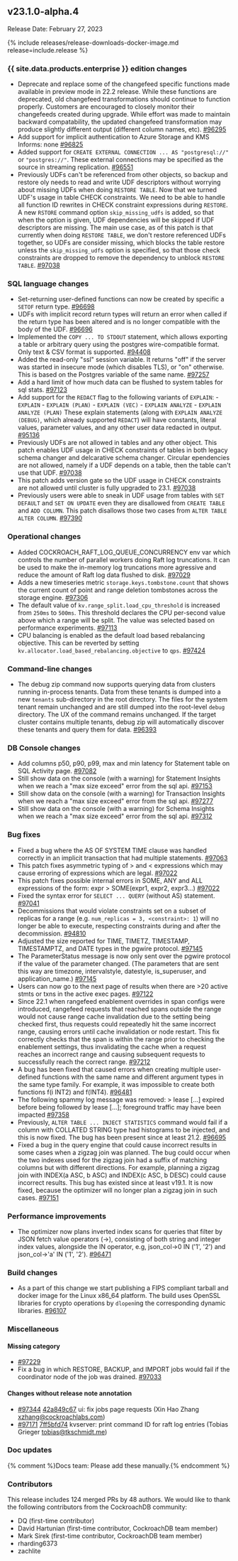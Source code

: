 ## v23.1.0-alpha.4

Release Date: February 27, 2023

{% include releases/release-downloads-docker-image.md release=include.release %}

<h3 id="v23-1-0-alpha-4-{{-site.data.products.enterprise-}}-edition-changes">{{ site.data.products.enterprise }} edition changes</h3>

- Deprecate and replace some of the changefeed specific functions made available in preview mode in 22.2 release.   While these functions are deprecated, old changefeed transformations should continue to function properly. Customers are encouraged to closely monitor their changefeeds created during upgrade.  While effort was made to maintain backward compatability, the updated changefeed transformation may produce slightly different output (different column names, etc). [#96295][#96295]
- Add support for implicit authentication to Azure Storage and KMS Informs: none [#96825][#96825]
- Added support for `CREATE EXTERNAL CONNECTION ... AS "postgresql://"` or `"postgres://"`. These external connections may be specified as the source in streaming replication. [#96551][#96551]
- Previously UDFs can't be referenced from other objects, so backup and restore oly needs to read and write UDF descriptors without worrying about missing UDFs when doing `RESTORE TABLE`. Now that we turned UDF's usage in table CHECK constraints. We need to be able to handle all function ID rewrites in CHECK constraint expressions during `RESTORE`. A new `RSTORE` command option `skip_missing_udfs` is added, so that when the option is given, UDF dependencies will be skipped if UDF descriptors are missing. The main use case, as of this patch is that  currently when doing `RESTORE TABLE`, we don't restore referenced UDFs together, so UDFs are consider missing, which blocks the table restore unless the `skip_missing_udfs` option is specified, so that those check constraints are dropped to remove the dependency to unblock `RESTORE TABLE`. [#97038][#97038]

<h3 id="v23-1-0-alpha-4-sql-language-changes">SQL language changes</h3>

- Set-returning user-defined functions can now be created by specific a `SETOF` return type. [#96698][#96698]
- UDFs with implicit record return types will return an error when called if the return type has been altered and is no longer compatible with the body of the UDF. [#96696][#96696]
- Implemented the `COPY ... TO STDOUT` statement, which allows exporting a table or arbitrary query using the postgres wire-compatible format. Only text & CSV format is supported. [#94408][#94408]
- Added the read-only "ssl" session variable. It returns "off" if the server was started in insecure mode (which disables TLS), or "on" otherwise. This is based on the Postgres variable of the same name. [#97257][#97257]
- Add a hard limit of how much data can be flushed to system tables for sql stats. [#97123][#97123]
- Add support for the `REDACT` flag to the following variants of `EXPLAIN`: - `EXPLAIN` - `EXPLAIN (PLAN)` - `EXPLAIN (VEC)` - `EXPLAIN ANALYZE` - `EXPLAIN ANALYZE (PLAN)` These explain statements (along with `EXPLAIN ANALYZE (DEBUG)`, which already supported `REDACT`) will have constants, literal values, parameter values, and any other user data redacted in output. [#95136][#95136]
- Previously UDFs are not allowed in tables and any other object. This patch enables UDF usage in CHECK constraints of tables in both legacy schema changer and delcarative schema changer. Circular ependencies are not allowed, namely if a UDF depends on a table, then the table can't use that UDF. [#97038][#97038]
- This patch adds version gate so the UDF usage in CHECK constraints are not allowed until cluster is fully upgraded to 23.1. [#97038][#97038]
- Previously users were able to sneak in UDF usage from tables with `SET DEFAULT` and `SET ON UPDATE` even they are disallowed from `CREATE TABLE` and `ADD COLUMN`. This patch disallows those two cases from `ALTER TABLE ALTER COLUMN`. [#97390][#97390]

<h3 id="v23-1-0-alpha-4-operational-changes">Operational changes</h3>

- Added COCKROACH_RAFT_LOG_QUEUE_CONCURRENCY env var which controls the number of parallel workers doing Raft log truncations. It can be used to make the in-memory log truncations more agressive and reduce the amount of Raft log data flushed to disk. [#97029][#97029]
- Adds a new timeseries metric `storage.keys.tombstone.count` that shows the current count of point and range deletion tombstones across the storage engine. [#97306][#97306]
- The default value of `kv.range_split.load_cpu_threshold` is increased from `250ms` to `500ms`. This threshold declares the CPU per-second value above which a range will be split. The value was selected based on performance experiments. [#97113][#97113]
- CPU balancing is enabled as the default load based rebalancing objective. This can be reverted by setting `kv.allocator.load_based_rebalancing.objective` to `qps`. [#97424][#97424]

<h3 id="v23-1-0-alpha-4-command-line-changes">Command-line changes</h3>

- The debug zip command now supports querying data from clusters running in-process tenants. Data from these tenants is dumped into a new `tenants` sub-directory in the root directory. The files for the system tenant remain unchanged and are still dumped into the root-level `debug` directory. The UX of the command remains unchanged. If the target cluster contains multiple tenants, debug zip will automatically discover these tenants and query them for data. [#96393][#96393]

<h3 id="v23-1-0-alpha-4-db-console-changes">DB Console changes</h3>

- Add columns p50, p90, p99, max and min latency for Statement table on SQL Activity page. [#97082][#97082]
- Still show data on the console (with a warning) for Statement Insights when we reach a "max size exceed" error from the sql api. [#97153][#97153]
- Still show data on the console (with a warning) for Transaction Insights when we reach a "max size exceed" error from the sql api. [#97277][#97277]
- Still show data on the console (with a warning) for Schema Insights when we reach a "max size exceed" error from the sql api. [#97312][#97312]

<h3 id="v23-1-0-alpha-4-bug-fixes">Bug fixes</h3>

- Fixed a bug where the AS OF SYSTEM TIME clause was handled correctly in an implicit transaction that had multiple statements. [#97063][#97063]
- This patch fixes asymmetric typing of > and < expressions which may cause erroring of expressions which are legal. [#97022][#97022]
- This patch fixes possible internal errors in SOME, ANY and ALL expressions of the form: expr > SOME(expr1, expr2, expr3...) [#97022][#97022]
- Fixed the syntax error for `SELECT ... QUERY` (without AS) statement. [#97041][#97041]
- Decommissions that would violate constraints set on a subset of replicas for a range (e.g. `num_replicas = 3, <constraint>: 1`) will no longer be able to execute, respecting constraints during and after the decommission. [#94810][#94810]
- Adjusted the size reported for TIME, TIMETZ, TIMESTAMP, TIMESTAMPTZ, and DATE types in the pgwire protocol. [#97145][#97145]
- The ParameterStatus message is now only sent over the pgwire protocol if the value of the parameter changed. (The parameters that are sent this way are timezone, intervalstyle, datestyle, is_superuser, and application_name.) [#97145][#97145]
- Users can now go to the next page of results when there are >20 active stmts or txns in the active exec pages. [#97122][#97122]
- Since 22.1 when rangefeed enablement overrides in span configs were introduced, rangefeed requests that reached spans outside the range would not cause range cache invalidation due to the setting being checked first, thus requests could repeatedly hit the same incorrect range, causing errors until cache invalidation or node restart. This fix correctly checks that the span is within the range prior to checking the enablement settings, thus invalidating the cache when a request reaches an incorrect range and causing subsequent requests to successfully reach the correct range. [#97212][#97212]
- A bug has been fixed that caused errors when creating multiple user-defined functions with the same name and different argument types in the same type family. For example, it was impossible to create both functions f(i INT2) and f(INT4). [#96481][#96481]
- The following spammy log message was removed: > lease [...] expired before being followed by lease [...]; foreground traffic may have been impacted [#97358][#97358]
- Previously, `ALTER TABLE ... INJECT STATISTICS` command would fail if a column with COLLATED STRING type had histograms to be injected, and this is now fixed. The bug has been present since at least 21.2. [#96695][#96695]
- Fixed a bug in the query engine that could cause incorrect results in some cases when a zigzag join was planned. The bug could occur when the two indexes used for the zigzag join had a suffix of matching columns but with different directions. For example, planning a zigzag join with INDEX(a ASC, b ASC) and INDEX(c ASC, b DESC) could cause incorrect results. This bug has existed since at least v19.1. It is now fixed, because the optimizer will no longer plan a zigzag join in such cases. [#97151][#97151]

<h3 id="v23-1-0-alpha-4-performance-improvements">Performance improvements</h3>

- The optimizer now plans inverted index scans for queries that filter by JSON fetch value operators (->), consisting of both string and integer index values, alongside the IN operator, e.g, json_col->0 IN ('1', '2') and json_col->'a' IN ('1', '2'). [#96471][#96471]

<h3 id="v23-1-0-alpha-4-build-changes">Build changes</h3>

- As a part of this change we start publishing a FIPS compliant tarball and docker image for the Linux x86_64 platform. The build uses OpenSSL libraries for crypto operations by `dlopen`ing the corresponding dynamic libraries. [#96107][#96107]

<h3 id="v23-1-0-alpha-4-miscellaneous">Miscellaneous</h3>

<h4 id="v23-1-0-alpha-4-missing-category">Missing category</h4>

-  [#97229][#97229]
- Fix a bug in which RESTORE, BACKUP, and IMPORT jobs would fail if the coordinator node of the job was drained. [#97033][#97033]

<h4 id="v23-1-0-alpha-4-changes-without-release-note-annotation">Changes without release note annotation</h4>

- [#97344][#97344] [42a849c67][42a849c67] ui: fix jobs page requests (Xin Hao Zhang <xzhang@cockroachlabs.com>)
- [#97171][#97171] [7ff5bfd74][7ff5bfd74] kvserver: print command ID for raft log entries (Tobias Grieger <tobias@tkschmidt.me>)

<h3 id="v23-1-0-alpha-4-doc-updates">Doc updates</h3>

{% comment %}Docs team: Please add these manually.{% endcomment %}

<div class="release-note-contributors" markdown="1">

<h3 id="v23-1-0-alpha-4-contributors">Contributors</h3>

This release includes 124 merged PRs by 48 authors.
We would like to thank the following contributors from the CockroachDB community:

- DQ (first-time contributor)
- David Hartunian (first-time contributor, CockroachDB team member)
- Mark Sirek (first-time contributor, CockroachDB team member)
- rharding6373
- zachlite

</div>

[#94408]: https://github.com/cockroachdb/cockroach/pull/94408
[#94810]: https://github.com/cockroachdb/cockroach/pull/94810
[#95136]: https://github.com/cockroachdb/cockroach/pull/95136
[#96107]: https://github.com/cockroachdb/cockroach/pull/96107
[#96295]: https://github.com/cockroachdb/cockroach/pull/96295
[#96393]: https://github.com/cockroachdb/cockroach/pull/96393
[#96471]: https://github.com/cockroachdb/cockroach/pull/96471
[#96481]: https://github.com/cockroachdb/cockroach/pull/96481
[#96551]: https://github.com/cockroachdb/cockroach/pull/96551
[#96695]: https://github.com/cockroachdb/cockroach/pull/96695
[#96696]: https://github.com/cockroachdb/cockroach/pull/96696
[#96698]: https://github.com/cockroachdb/cockroach/pull/96698
[#96825]: https://github.com/cockroachdb/cockroach/pull/96825
[#97022]: https://github.com/cockroachdb/cockroach/pull/97022
[#97029]: https://github.com/cockroachdb/cockroach/pull/97029
[#97033]: https://github.com/cockroachdb/cockroach/pull/97033
[#97038]: https://github.com/cockroachdb/cockroach/pull/97038
[#97041]: https://github.com/cockroachdb/cockroach/pull/97041
[#97063]: https://github.com/cockroachdb/cockroach/pull/97063
[#97082]: https://github.com/cockroachdb/cockroach/pull/97082
[#97113]: https://github.com/cockroachdb/cockroach/pull/97113
[#97122]: https://github.com/cockroachdb/cockroach/pull/97122
[#97123]: https://github.com/cockroachdb/cockroach/pull/97123
[#97145]: https://github.com/cockroachdb/cockroach/pull/97145
[#97151]: https://github.com/cockroachdb/cockroach/pull/97151
[#97153]: https://github.com/cockroachdb/cockroach/pull/97153
[#97171]: https://github.com/cockroachdb/cockroach/pull/97171
[#97212]: https://github.com/cockroachdb/cockroach/pull/97212
[#97229]: https://github.com/cockroachdb/cockroach/pull/97229
[#97257]: https://github.com/cockroachdb/cockroach/pull/97257
[#97277]: https://github.com/cockroachdb/cockroach/pull/97277
[#97306]: https://github.com/cockroachdb/cockroach/pull/97306
[#97312]: https://github.com/cockroachdb/cockroach/pull/97312
[#97344]: https://github.com/cockroachdb/cockroach/pull/97344
[#97358]: https://github.com/cockroachdb/cockroach/pull/97358
[#97390]: https://github.com/cockroachdb/cockroach/pull/97390
[#97424]: https://github.com/cockroachdb/cockroach/pull/97424
[42a849c67]: https://github.com/cockroachdb/cockroach/commit/42a849c67
[7ff5bfd74]: https://github.com/cockroachdb/cockroach/commit/7ff5bfd74
